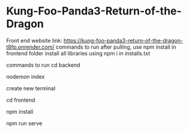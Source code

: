 # Kung-Foo-Panda3-Return-of-the-Dragon
Front end website link: https://kung-foo-panda3-return-of-the-dragon-t8fp.onrender.com/
commands to run
after pulling, use npm install in frontend folder
install all libraries using npm i in installs.txt

commands to run
cd backend

nodemon index

create new terminal

cd frontend

npm install

npm run serve
